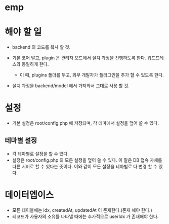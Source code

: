 # emp

# 해야 할 일

- backend 의 코드를 복사 할 것.
- 기본 코어 말고, plugin 은 관리자 모드에서 설치 과정을 진행하도록 한다. 워드프레스와 동일하게 한다.
  - 이 때, plugins 폴더를 두고, 외부 개발자가 플러그인을 추가 할 수 있도록 한다.
  
- 설치 과정을 backend/model 에서 가져와서 그대로 사용 할 것.

# 설정

- 기본 설정은 root/config.php 에 저장되며, 각 테마에서 설정을 덮어 쓸 수 있다.

## 테마별 설정

- 각 테마별로 설정을 할 수 있다.
- 설정은 root/config.php 의 모든 설정을 덮어 쓸 수 있다. 이 말은 DB 접속 자체를 다른 서버로 할 수 있다는 뜻이다.
  이와 같이 모든 설정을 테마별로 다 변경 할 수 있다.

# 데이터엡이스

- 모든 테이블에는 idx, createdAt, updatedAt 이 존재한다.(존재 해야 한다.)
- 레코드가 사용자의 소유를 나타낼 때에는 추가적으로 userIdx 가 존재해야 한다.

